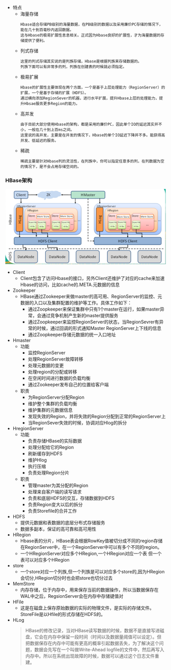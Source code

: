* 特点
  * 海量存储
    ```
    Hbase适合存储PB级别的海量数据，在PB级别的数据以及采用廉价PC存储的情况下，能在几十到百毫秒内返回数据。
    这与Hbase的极易扩展性息息相关。正式因为Hbase良好的扩展性，才为海量数据的存储提供了便利。
    ```
  * 列式存储
    ```
    这里的列式存储其实说的是列族存储，Hbase是根据列族来存储数据的。
    列族下面可以有非常多的列，列族在创建表的时候就必须指定。
    ```
  * 极易扩展
    ```
    Hbase的扩展性主要体现在两个方面，一个是基于上层处理能力（RegionServer）的扩展，一个是基于存储的扩展（HDFS）。
    通过横向添加RegionSever的机器，进行水平扩展，提升Hbase上层的处理能力，提升Hbsae服务更多Region的能力。
    ```
  * 高并发
    ```
    由于目前大部分使用Hbase的架构，都是采用的廉价PC，因此单个IO的延迟其实并不小，一般在几十到上百ms之间。
    这里说的高并发，主要是在并发的情况下，Hbase的单个IO延迟下降并不多。能获得高并发、低延迟的服务。
    ```
  * 稀疏
    ```
    稀疏主要是针对Hbase列的灵活性，在列族中，你可以指定任意多的列，在列数据为空的情况下，是不会占用存储空间的。
    ```

### HBase架构
![](./img/image01.png)</br>
* Client
  * Client包含了访问Hbase的接口，另外Client还维护了对应的cache来加速Hbase的访问，比如cache的.META.元数据的信息
* Zookeeper
  * HBase通过Zookeeper来做master的高可用、RegionServer的监控、元数据的入口以及集群配置的维护等工作。具体工作如下：
    * 通过Zoopkeeper来保证集群中只有1个master在运行，如果master异常，会通过竞争机制产生新的master提供服务
    * 通过Zoopkeeper来监控RegionServer的状态，当RegionSevrer有异常的时候，通过回调的形式通知Master RegionServer上下线的信息
    * 通过Zoopkeeper存储元数据的统一入口地址
* Hmaster
  * 功能
    * 监控RegionServer
    * 处理RegionServer故障转移
    * 处理元数据的变更
    * 处理region的分配或转移
    * 在空闲时间进行数据的负载均衡
    * 通过Zookeeper发布自己的位置给客户端
  * 职责
    * 为RegionServer分配Region
    * 维护整个集群的负载均衡
    * 维护集群的元数据信息
    * 发现失效的Region，并将失效的Region分配到正常的RegionServer上
    * 当RegionSever失效的时候，协调对应Hlog的拆分
* HregionServer
  * 功能
    * 负责存储HBase的实际数据
    * 处理分配给它的Region
    * 刷新缓存到HDFS
    * 维护Hlog
    * 执行压缩
    * 负责处理Region分片
  * 职责
    * 管理master为其分配的Region
    * 处理来自客户端的读写请求
    * 负责和底层HDFS的交互，存储数据到HDFS
    * 负责Region变大以后的拆分
    * 负责Storefile的合并工作
* HDFS
  * 提供元数据和表数据的底层分布式存储服务
  * 数据多副本，保证的高可靠和高可用性
* HRegion
  * Hbase表的分片，HBase表会根据RowKey值被切分成不同的region存储在RegionServer中，在一个RegionServer中可以有多个不同的region。
  * 一个HRegionServer对应多个HRegion,一个HRegion对应一个表 但一个表可以对应多个HRegion
* store
  * 一个store对应一个列族,但一个列族是可以对应多个store的,因为HRegion会切分,HRegion切分时也会把store也切分过去
* MemStore
  * 内存存储，位于内存中，用来保存当前的数据操作，所以当数据保存在WAL中之后，RegsionServer会在内存中存储键值对
* HFile
  * 这是在磁盘上保存原始数据的实际的物理文件，是实际的存储文件。StoreFile是以Hfile的形式存储在HDFS的。
* HLog
  > HBase的修改记录，当对HBase读写数据的时候，数据不是直接写进磁盘，它会在内存中保留一段时间（时间以及数据量阈值可以设定）。但把数据保存在内存中可能有更高的概率引起数据丢失，为了解决这个问题，数据会先写在一个叫做Write-Ahead logfile的文件中，然后再写入内存中。所以在系统出现故障的时候，数据可以通过这个日志文件重建。
